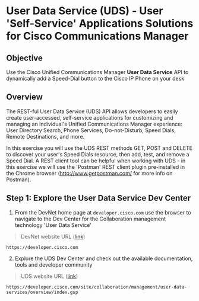 # User Data Service (UDS) - User 'Self-Service' Applications Solutions for Cisco Communications Manager

## Objective

Use the Cisco Unified Communications Manager **User Data Service** API to dynamically add a Speed-Dial button to the Cisco IP Phone on your desk

## Overview

The REST-ful User Data Service (UDS) API allows developers to easily create user-accessed, self-service applications for customizing and managing an individual's Unified Communications Manager experience: User Directory Search, Phone Services, Do-not-Disturb, Speed Dials, Remote Destinations, and more.

In this exercise you will use the UDS REST methods GET, POST and DELETE to discover your user's Speed Dials resource, then add, test, and remove a Speed Dial.  A REST client tool can be helpful when working with UDS - in this exercise we will use the 'Postman' REST client plugin pre-installed in the Chrome browser (<a href="http://www.getpostman.com/" target="\_blank">http://www.getpostman.com/</a> for more info on Postman).

## Step 1: Explore the User Data Service Dev Center

1. From the DevNet home page at `developer.cisco.com` use the browser to navigate to the Dev Center for the Collaboration management technology 'User Data Service'
> DevNet website URL (<a href="https://developer.cisco.com" target="\_blank">link</a>)
```shell
https://developer.cisco.com
```

2. Explore the UDS Dev Center and check out the available documentation, tools and developer community
> UDS website URL (<a href="https://developer.cisco.com/site/collaboration/management/user-data-services/overview/index.gsp" target="\_blank">link</a>)
```shell
https://developer.cisco.com/site/collaboration/management/user-data-services/overview/index.gsp
```
